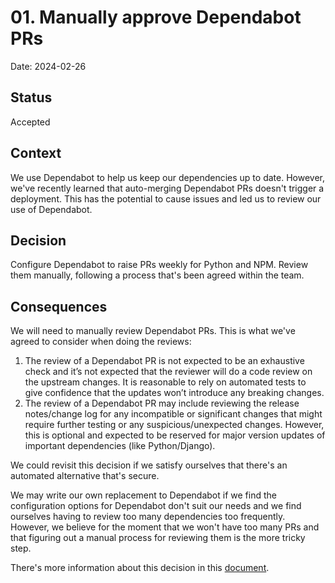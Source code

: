 # 01. Manually approve Dependabot PRs

Date: 2024-02-26

## Status

Accepted

## Context

We use Dependabot to help us keep our dependencies up to date. However, we've recently learned that auto-merging Dependabot PRs doesn't trigger a deployment. This has the potential to cause issues and led us to review our use of Dependabot.

## Decision

Configure Dependabot to raise PRs weekly for Python and NPM. Review them manually, following a process that's been agreed within the team.

## Consequences

We will need to manually review Dependabot PRs. This is what we've agreed to consider when doing the reviews:

1. The review of a Dependabot PR is not expected to be an exhaustive check and it’s not expected that the reviewer will do a code review on the upstream changes. It is reasonable to rely on automated tests to give confidence that the updates won’t introduce any breaking changes.
1. The review of a Dependabot PR may include reviewing the release notes/change log for any incompatible or significant changes that might require further testing or any suspicious/unexpected changes. However, this is optional and expected to be reserved for major version updates of important dependencies (like Python/Django).

We could revisit this decision if we satisfy ourselves that there's an automated alternative that's secure.

We may write our own replacement to Dependabot if we find the configuration options for Dependabot don't suit our needs and we find ourselves having to review too many dependencies too frequently. However, we believe for the moment that we won't have too many PRs and that figuring out a manual process for reviewing them is the more tricky step.

There's more information about this decision in this [document](https://docs.google.com/document/d/1OIyb5pCqFjvI-g6Q2-m9fGFuj32Liknq1WEsPj-MY58/edit).
